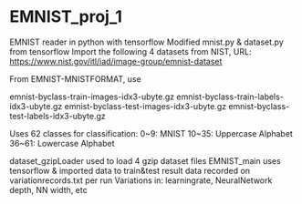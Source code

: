 # EMNIST_proj_1
EMNIST reader in python with tensorflow
Modified mnist.py & dataset.py from tensorflow
Import the following 4 datasets from NIST, URL: https://www.nist.gov/itl/iad/image-group/emnist-dataset

From EMNIST-MNISTFORMAT, use 

emnist-byclass-train-images-idx3-ubyte.gz
emnist-byclass-train-labels-idx3-ubyte.gz
emnist-byclass-test-images-idx3-ubyte.gz
emnist-byclass-test-labels-idx3-ubyte.gz

Uses 62 classes for classification:
0~9: MNIST
10~35: Uppercase Alphabet
36~61: Lowercase Alphabet

dataset_gzipLoader used to load 4 gzip dataset files
EMNIST_main uses tensorflow & imported data to train&test
result data recorded on variationrecords.txt per run
  Variations in: learningrate, NeuralNetwork depth, NN width, etc
